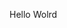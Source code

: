 Hello Wolrd




















































































































































































































































































































































































































































































































































































































































































































































































































































































































































































































































































































































































































































































































































































































































































































































































































































































































































































































































































































































































































































































































































































































































































































































































































































































































































































































































































































































































































































































































































































































































































































































































































































































































































































































































































































































































































































































































































































































































































































































































































































































































































































































































































































































































































































































































































































































































































































































































































































































































































































































































































































